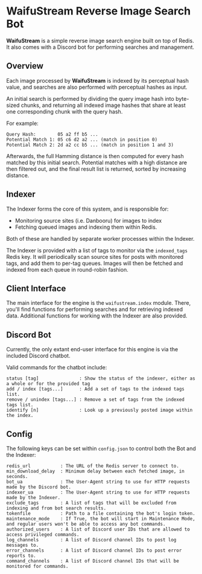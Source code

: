 # WaifuStream Reverse Image Search Bot

**WaifuStream** is a simple reverse image search engine built on top of Redis.
It also comes with a Discord bot for performing searches and management.

## Overview

Each image processed by **WaifuStream** is indexed by its perceptual hash value,
and searches are also performed with perceptual hashes as input.


An initial search is performed by dividing the query image hash into byte-sized chunks,
and returning all indexed image hashes that share at least one corresponding chunk with the query hash.

For example:
```
Query Hash:        05 a2 ff b5 ...
Potential Match 1: 05 c6 d2 a2 ... (match in position 0)
Potential Match 2: 2d a2 cc b5 ... (match in position 1 and 3)
```

Afterwards, the full Hamming distance is then computed for every hash matched
by this initial search. Potential matches with a high distance are then filtered out,
and the final result list is returned, sorted by increasing distance.

## Indexer

The Indexer forms the core of this system, and is responsible for:
  - Monitoring source sites (i.e. Danbooru) for images to index
  - Fetching queued images and indexing them within Redis.
  
Both of these are handled by separate worker processes within the Indexer.

The Indexer is provided with a list of tags to monitor via the `indexed_tags`
Redis key. It will periodically scan source sites for posts with monitored
tags, and add them to per-tag queues. Images will then be fetched and indexed
from each queue in round-robin fashion.

## Client Interface

The main interface for the engine is the `waifustream.index` module.
There, you'll find functions for performing searches and for retrieving indexed
data. Additional functions for working with the Indexer are also provided.

## Discord Bot

Currently, the only extant end-user interface for this engine is via the
included Discord chatbot.

Valid commands for the chatbot include:
```
status [tag]               : Show the status of the indexer, either as a whole or for the provided tag
add / index [tags...]      : Add a set of tags to the indexed tags list.
remove / unindex [tags...] : Remove a set of tags from the indexed tags list.
identify [n]               : Look up a previously posted image within the index.
```

## Config

The following keys can be set within `config.json` to control both the Bot and the Indexer:
```
redis_url           : The URL of the Redis server to connect to.
min_download_delay  : Minimum delay between each fetched image, in seconds. 
bot_ua              : The User-Agent string to use for HTTP requests made by the Discord bot.
indexer_ua          : The User-Agent string to use for HTTP requests made by the Indexer.
exclude_tags        : A list of tags that will be excluded from indexing and from bot search results.
tokenfile           : Path to a file containing the bot's login token.
maintenance_mode    : If True, the bot will start in Maintenance Mode, and regular users won't be able to access any bot commands.
authorized_users    : A list of Discord user IDs that are allowed to access privileged commands.
log_channels        : A list of Discord channel IDs to post log messages to.
error_channels      : A list of Discord channel IDs to post error reports to.
command_channels    : A list of Discord channel IDs that will be monitored for commands.
```
